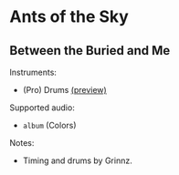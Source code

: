 # Ants of the Sky

## Between the Buried and Me

Instruments:

  * (Pro) Drums [(preview)](http://pages.cs.wisc.edu/~tolly/customs/?title=ants-of-the-sky&artist=between-the-buried-and-me)

Supported audio:

  * `album` (Colors)

Notes:

  * Timing and drums by Grinnz.

